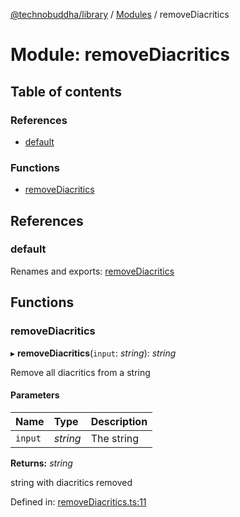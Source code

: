 [@technobuddha/library](../../README.md) / [Modules](../Modules.md) / removeDiacritics

# Module: removeDiacritics

## Table of contents

### References

- [default](removediacritics.md#default)

### Functions

- [removeDiacritics](removediacritics.md#removediacritics)

## References

### default

Renames and exports: [removeDiacritics](removediacritics.md#removediacritics)

## Functions

### removeDiacritics

▸ **removeDiacritics**(`input`: *string*): *string*

Remove all diacritics from a string

#### Parameters

| Name | Type | Description |
| :------ | :------ | :------ |
| `input` | *string* | The string |

**Returns:** *string*

string with diacritics removed

Defined in: [removeDiacritics.ts:11](../../src/removeDiacritics.ts#L11)
